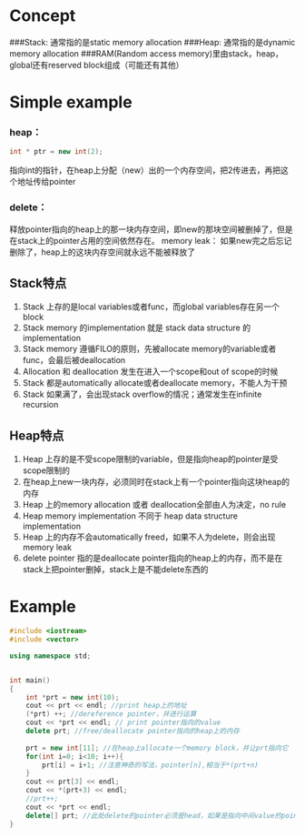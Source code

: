# Concept
###Stack: 通常指的是static memory allocation
###Heap: 通常指的是dynamic memory allocation
###RAM(Random access memory)里由stack，heap，global还有reserved block组成（可能还有其他）

# Simple example
### heap：
```cpp
int * ptr = new int(2);
```
指向int的指针，在heap上分配（new）出的一个内存空间，把2传进去，再把这个地址传给pointer
### delete：
释放pointer指向的heap上的那一块内存空间，即new的那块空间被删掉了，但是在stack上的pointer占用的空间依然存在。
memory leak：
如果new完之后忘记删除了，heap上的这块内存空间就永远不能被释放了

## Stack特点
1. Stack 上存的是local variables或者func，而global variables存在另一个block
2. Stack memory 的implementation 就是 stack data structure 的implementation  
3. Stack memory 遵循FILO的原则，先被allocate memory的variable或者func，会最后被deallocation  
4. Allocation 和 deallocation 发生在进入一个scope和out of scope的时候  
5. Stack 都是automatically allocate或者deallocate memory，不能人为干预  
6. Stack 如果满了，会出现stack overflow的情况；通常发生在infinite recursion  

## Heap特点
1. Heap 上存的是不受scope限制的variable，但是指向heap的pointer是受scope限制的  
2. 在heap上new一块内存，必须同时在stack上有一个pointer指向这块heap的内存  
3. Heap 上的memory allocation 或者 deallocation全部由人为决定，no rule  
4. Heap memory implementation 不同于 heap data structure implementation  
5. Heap 上的内存不会automatically freed，如果不人为delete，则会出现memory leak  
6. delete pointer 指的是deallocate pointer指向的heap上的内存，而不是在stack上把pointer删掉，stack上是不能delete东西的  

# Example
```cpp
#include <iostream>
#include <vector>

using namespace std;


int main()
{
    int *prt = new int(10);
    cout << prt << endl; //print heap上的地址
    (*prt) ++; //dereference pointer，并进行运算
    cout << *prt << endl; // print pointer指向的value
    delete prt; //free/deallocate pointer指向的heap上的内存
    
    prt = new int[11]; //在heap上allocate一个memory block，并让prt指向它
    for(int i=0; i<10; i++){
        prt[i] = i+1; //注意神奇的写法，pointer[n],相当于*(prt+n)
    }
    cout << prt[3] << endl;
    cout << *(prt+3) << endl;
    //prt++;
    cout << *prt << endl;
    delete[] prt; //此处delete的pointer必须是head，如果是指向中间value的pointer，runtime会报错
}
```
